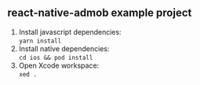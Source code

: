 ## react-native-admob example project

1. Install javascript dependencies:  
   `yarn install`
2. Install native dependencies:  
   `cd ios && pod install`
3. Open Xcode workspace:  
   `xed .`
